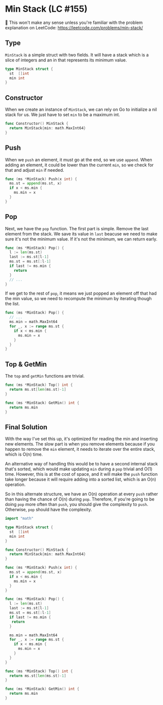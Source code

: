 # Min Stack (LC #155)

🛑️ This won't make any sense unless you're familiar with the problem explanation on LeetCode: <https://leetcode.com/problems/min-stack/>

## Type

`MinStack` is a simple struct with two fields. It will have a stack which is a slice of integers and an in that represents its minimum value.

```go
type MinStack struct {
  st  []int
  min int
}
```

## Constructor

When we create an instance of `MinStack`, we can rely on Go to initialize a nil stack for us. We just have to set `min` to be a maximum int.

```go
func Constructor() MinStack {
  return MinStack{min: math.MaxInt64}
}
```

## Push

When we `push` an element, it must go at the end, so we use `append`. When adding an element, it could be lower than the current `min`, so we check for that and adjust `min` if needed.

```go
func (ms *MinStack) Push(x int) {
  ms.st = append(ms.st, x)
  if x < ms.min {
    ms.min = x
  }
}
```

## Pop

Next, we have the `pop` function. The first part is simple. Remove the last element from the stack. We save its value in `last` beacuse we need to make sure it's not the minimum value. If it's not the minimum, we can return early.

```go
func (ms *MinStack) Pop() {
  l := len(ms.st)
  last := ms.st[l-1]
  ms.st = ms.st[:l-1]
  if last != ms.min {
    return
  }
  // ...
}
```

If we get to the rest of `pop`, it means we just popped an element off that had the min value, so we need to recompute the minimum by iterating though the list.

```go
func (ms *MinStack) Pop() {
  // ...
  ms.min = math.MaxInt64
  for _, x := range ms.st {
    if x < ms.min {
      ms.min = x
    }
  }
}
```

## Top & GetMin

The `top` and `getMin` functions are trivial.

```go
func (ms *MinStack) Top() int {
  return ms.st[len(ms.st)-1]
}

func (ms *MinStack) GetMin() int {
  return ms.min
}
```

## Final Solution

With the way I've set this up, it's optimized for reading the min and inserting new elements. The slow part is when you remove elements because if you happen to remove the `min` element, it needs to iterate over the entire stack, which is O(n) time.

An alternative way of handling this would be to have a second internal stack that's sorted, which would make updating `min` during a `pop` trivial and O(1) time. However, this is at the cost of space, and it will make the `push` function take longer because it will require adding into a sorted list, which is an O(n) operation.

So in this alternate structure, we have an O(n) operation at every `push` rather than having the chance of O(n) during `pop`. Therefore, if you're going to be doing `pop` more often than `push`, you should give the complexity to `push`. Otherwise, `pop` should have the complexity.

```go
import "math"

type MinStack struct {
  st  []int
  min int
}

func Constructor() MinStack {
  return MinStack{min: math.MaxInt64}
}

func (ms *MinStack) Push(x int) {
  ms.st = append(ms.st, x)
  if x < ms.min {
    ms.min = x
  }
}

func (ms *MinStack) Pop() {
  l := len(ms.st)
  last := ms.st[l-1]
  ms.st = ms.st[:l-1]
  if last != ms.min {
   return
  }

  ms.min = math.MaxInt64
  for _, x := range ms.st {
    if x < ms.min {
      ms.min = x
    }
  }
}

func (ms *MinStack) Top() int {
  return ms.st[len(ms.st)-1]
}

func (ms *MinStack) GetMin() int {
  return ms.min
}
```
